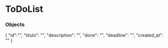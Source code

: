# ToDoList

### Objects
{
    "id":"",
    "titulo": "",
    "description": "",
    "done": "",
    "deadline": "",
    "created_at": ""
}
